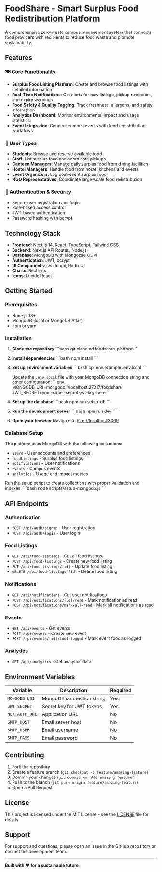 # FoodShare - Smart Surplus Food Redistribution Platform

A comprehensive zero-waste campus management system that connects food providers with recipients to reduce food waste and promote sustainability.

## Features

### 🍽️ Core Functionality
- **Surplus Food Listing Platform**: Create and browse food listings with detailed information
- **Real-Time Notifications**: Get alerts for new listings, pickup reminders, and expiry warnings
- **Food Safety & Quality Tagging**: Track freshness, allergens, and safety information
- **Analytics Dashboard**: Monitor environmental impact and usage statistics
- **Event Integration**: Connect campus events with food redistribution workflows

### 👥 User Types
- **Students**: Browse and reserve available food
- **Staff**: List surplus food and coordinate pickups
- **Canteen Managers**: Manage daily surplus food from dining facilities
- **Hostel Managers**: Handle food from hostel kitchens and events
- **Event Organizers**: Log post-event surplus food
- **NGO Representatives**: Coordinate large-scale food redistribution

### 🔐 Authentication & Security
- Secure user registration and login
- Role-based access control
- JWT-based authentication
- Password hashing with bcrypt 

## Technology Stack

- **Frontend**: Next.js 14, React, TypeScript, Tailwind CSS
- **Backend**: Next.js API Routes, Node.js
- **Database**: MongoDB with Mongoose ODM
- **Authentication**: JWT, bcrypt
- **UI Components**: shadcn/ui, Radix UI
- **Charts**: Recharts
- **Icons**: Lucide React

## Getting Started

### Prerequisites
- Node.js 18+ 
- MongoDB (local or MongoDB Atlas)
- npm or yarn

### Installation

1. **Clone the repository**
   \`\`\`bash
   git clone <repository-url>
   cd foodshare-platform
   \`\`\`

2. **Install dependencies**
   \`\`\`bash
   npm install
   \`\`\`

3. **Set up environment variables**
   \`\`\`bash
   cp .env.example .env.local
   \`\`\`
   
   Update the `.env.local` file with your MongoDB connection string and other configuration:
   \`\`\`env
   MONGODB_URI=mongodb://localhost:27017/foodshare
   JWT_SECRET=your-super-secret-jwt-key-here
   \`\`\`

4. **Set up the database**
   \`\`\`bash
   npm run setup-db
   \`\`\`

5. **Run the development server**
   \`\`\`bash
   npm run dev
   \`\`\`

6. **Open your browser**
   Navigate to [http://localhost:3000](http://localhost:3000)

### Database Setup

The platform uses MongoDB with the following collections:
- `users` - User accounts and preferences
- `foodListings` - Surplus food listings
- `notifications` - User notifications
- `events` - Campus events
- `analytics` - Usage and impact metrics

Run the setup script to create collections with proper validation and indexes:
\`\`\`bash
node scripts/setup-mongodb.js
\`\`\`

## API Endpoints

### Authentication
- `POST /api/auth/signup` - User registration
- `POST /api/auth/login` - User login

### Food Listings
- `GET /api/food-listings` - Get all food listings
- `POST /api/food-listings` - Create new food listing
- `PUT /api/food-listings/[id]` - Update food listing
- `DELETE /api/food-listings/[id]` - Delete food listing

### Notifications
- `GET /api/notifications` - Get user notifications
- `POST /api/notifications/[id]/read` - Mark notification as read
- `POST /api/notifications/mark-all-read` - Mark all notifications as read

### Events
- `GET /api/events` - Get events
- `POST /api/events` - Create new event
- `POST /api/events/[id]/food-logged` - Mark event food as logged

### Analytics
- `GET /api/analytics` - Get analytics data

## Environment Variables

| Variable | Description | Required |
|----------|-------------|----------|
| `MONGODB_URI` | MongoDB connection string | Yes |
| `JWT_SECRET` | Secret key for JWT tokens | Yes |
| `NEXTAUTH_URL` | Application URL | No |
| `SMTP_HOST` | Email server host | No |
| `SMTP_USER` | Email username | No |
| `SMTP_PASS` | Email password | No |

## Contributing

1. Fork the repository
2. Create a feature branch (`git checkout -b feature/amazing-feature`)
3. Commit your changes (`git commit -m 'Add amazing feature'`)
4. Push to the branch (`git push origin feature/amazing-feature`)
5. Open a Pull Request

## License

This project is licensed under the MIT License - see the [LICENSE](LICENSE) file for details.

## Support

For support and questions, please open an issue in the GitHub repository or contact the development team.

---

**Built with ❤️ for a sustainable future**
